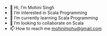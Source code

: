 - 👋 Hi, I’m Mohini Singh
- 👀 I’m interested in Scala Programming
- 🌱 I’m currently learning Scala Programming
- 💞️ I’m looking to collaborate on Scala
- 📫 How to reach me mohinimohu@gmail.com

<!---
13Mohini/13Mohini is a ✨ special ✨ repository because its `README.md` (this file) appears on your GitHub profile.
You can click the Preview link to take a look at your changes.
--->
